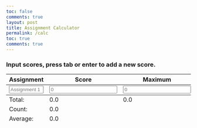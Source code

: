 ```yaml
---
toc: false
comments: true
layout: post
title: Assignment Calculator
permalink: /calc
toc: true
comments: true
---
```

<body>
    <!-- Help Message -->
    <h3>Input scores, press tab or enter to add a new score.</h3>
    <!-- Table for scores -->
    <table>
        <thead>
            <tr>
                <th>Assignment</th>
                <th>Score</th>
                <th>Maximum</th>
            </tr>
        </thead>
        <tbody id="scores">
            <!-- Initial input row -->
            <tr>
                <td><input type="text" name="assignment" placeholder="Assignment 1" style="width: 100%;"></td>
                <td><input type="number" name="score" onkeydown="calculator(event)" placeholder="0"></td>
                <td><input type="number" name="max" onkeydown="calculator(event)" placeholder="0"></td>
            </tr>
        </tbody>
        <tfoot class="tfoot">
            <tr>
                <td>Total:</td>
                <td id="total">0.0</td>
                <td id="maxTotal">0.0</td>
            </tr>
            <tr>
                <td>Count:</td>
                <td colspan="2" id="count">0.0</td>
            </tr>
            <tr>
                <td>Average:</td>
                <td colspan="2" id="average">0.0</td>
            </tr>
        </tfoot>
    </table>
    <script>
        // Function to calculate totals and averages
        function calculator(event) {
            if (event.key === "Enter" || event.key === "Tab") {
                event.preventDefault();
                var rows = document.querySelectorAll('#scores tr');
                var total = 0, maxTotal = 0, count = 0;
                rows.forEach(row => {
                    var score = parseFloat(row.querySelector('input[name="score"]').value) || 0;
                    var max = parseFloat(row.querySelector('input[name="max"]').value) || 0;
                    if (score && max) {
                        total += score;
                        maxTotal += max;
                        count++;
                    }
                });
                document.getElementById('total').innerText = total.toFixed(2);
                document.getElementById('maxTotal').innerText = maxTotal.toFixed(2);
                document.getElementById('count').innerText = count;
                document.getElementById('average').innerText = count > 0 ? (total / count).toFixed(2) : "0.0";
                if (rows.length === count) {
                    newInputRow(count + 1);
                }
                saveToLocalStorage();
            }
        }
        // Function to create a new input row
        function newInputRow(index) {
            var row = document.createElement('tr');
            var assignmentCell = document.createElement('td');
            var scoreCell = document.createElement('td');
            var maxCell = document.createElement('td');
            assignmentCell.innerHTML = `<input type="text" name="assignment" placeholder="Assignment ${index}" style="width: 100%;">`;
            scoreCell.innerHTML = `<input type="number" name="score" onkeydown="calculator(event)">`;
            maxCell.innerHTML = `<input type="number" name="max" onkeydown="calculator(event)">`;
            row.appendChild(assignmentCell);
            row.appendChild(scoreCell);
            row.appendChild(maxCell);
            document.getElementById('scores').appendChild(row);
            // Set focus on the new input field
            row.querySelector('input[name="assignment"]').focus();
        }
        // Function to save data to local storage
        function saveToLocalStorage() {
            var rows = document.querySelectorAll('#scores tr');
            var data = [];
            rows.forEach(row => {
                var assignment = row.querySelector('input[name="assignment"]').value;
                var score = row.querySelector('input[name="score"]').value;
                var max = row.querySelector('input[name="max"]').value;
                if (assignment && score && max) {
                    data.push({ assignment, score, max });
                }
            });
            localStorage.setItem('scoresData', JSON.stringify(data));
        }
        // Function to load data from local storage
        function loadFromLocalStorage() {
            var data = JSON.parse(localStorage.getItem('scoresData')) || [];
            if (data.length > 0) {
                data.forEach((item, index) => {
                    newInputRow(index + 1);
                    var row = document.querySelectorAll('#scores tr')[index];
                    row.querySelector('input[name="assignment"]').value = item.assignment;
                    row.querySelector('input[name="score"]').value = item.score;
                    row.querySelector('input[name="max"]').value = item.max;
                });
            }
        }
        // Initialize with saved data
        loadFromLocalStorage();
    </script>
</body>
</html>
